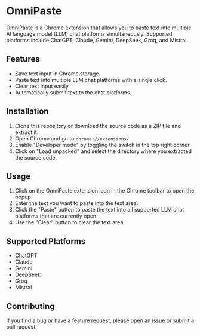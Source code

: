 # OmniPaste

OmniPaste is a Chrome extension that allows you to paste text into multiple AI language model (LLM) chat platforms simultaneously. Supported platforms include ChatGPT, Claude, Gemini, DeepSeek, Groq, and Mistral.

## Features

- Save text input in Chrome storage.
- Paste text into multiple LLM chat platforms with a single click.
- Clear text input easily.
- Automatically submit text to the chat platforms.

## Installation

1. Clone this repository or download the source code as a ZIP file and extract it.
2. Open Chrome and go to `chrome://extensions/`.
3. Enable "Developer mode" by toggling the switch in the top right corner.
4. Click on "Load unpacked" and select the directory where you extracted the source code.

## Usage

1. Click on the OmniPaste extension icon in the Chrome toolbar to open the popup.
2. Enter the text you want to paste into the text area.
3. Click the "Paste" button to paste the text into all supported LLM chat platforms that are currently open.
4. Use the "Clear" button to clear the text area.

## Supported Platforms

- ChatGPT
- Claude
- Gemini
- DeepSeek
- Groq
- Mistral

## Contributing

If you find a bug or have a feature request, please open an issue or submit a pull request.
